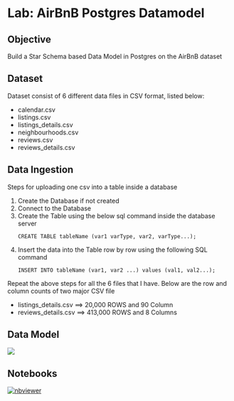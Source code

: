 # Lab: AirBnB Postgres Datamodel

## Objective

Build a Star Schema based Data Model in Postgres on the AirBnB dataset

## Dataset

Dataset consist of 6 different data files in CSV format, listed below:

- calendar.csv
- listings.csv
- listings_details.csv
- neighbourhoods.csv
- reviews.csv
- reviews_details.csv

## Data Ingestion

Steps for uploading one csv into a table inside a database

1. Create the Database if not created
1. Connect to the Database
1. Create the Table using the below sql command inside the database server
    ```
    CREATE TABLE tableName (var1 varType, var2, varType...);
    ```
1. Insert the data into the Table row by row using the following SQL command
    ```
    INSERT INTO tableName (var1, var2 ...) values (val1, val2...);
    ```

Repeat the above steps for all the 6 files that I have. Below are the row and column counts of two major CSV file

- listings_details.csv ==> 20,000 ROWS and 90 Column
- reviews_details.csv ==> 413,000 ROWS and 8 Columns
    
## Data Model

![](https://user-images.githubusercontent.com/62965911/214234180-d970394c-91bf-4012-b59f-47b09fd8b14e.png)

## Notebooks

[![nbviewer](https://img.shields.io/badge/jupyter-notebook-informational?logo=jupyter)](https://nbviewer.org/github/sparsh-ai/recohut/blob/main/docs/04-data-modeling/lab-airbnb-postgres-datamodel/)